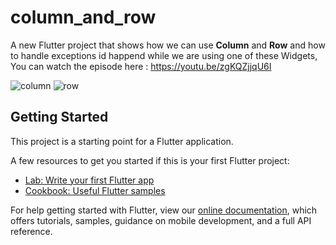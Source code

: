# column_and_row

A new Flutter project that shows how we can use **Column** and **Row** and how to handle exceptions id happend while we are using one of these Widgets, 
You can watch the episode here : 
https://youtu.be/zgKQZjjqU6I


![column](https://user-images.githubusercontent.com/36349126/135582829-da750155-eb14-49ff-88e8-fedfe98d9c81.png)
![row](https://user-images.githubusercontent.com/36349126/135582848-92ede163-133b-4dfe-b9ab-c43c43811d87.png)



## Getting Started

This project is a starting point for a Flutter application.

A few resources to get you started if this is your first Flutter project:

- [Lab: Write your first Flutter app](https://flutter.dev/docs/get-started/codelab)
- [Cookbook: Useful Flutter samples](https://flutter.dev/docs/cookbook)

For help getting started with Flutter, view our
[online documentation](https://flutter.dev/docs), which offers tutorials,
samples, guidance on mobile development, and a full API reference.

